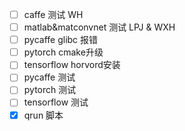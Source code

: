 
*  [ ] caffe 测试 WH
*  [ ] matlab&matconvnet 测试 LPJ & WXH
*  [ ] pycaffe glibc 报错
*  [ ] pytorch cmake升级
*  [ ] tensorflow horvord安装
*  [ ] pycaffe 测试
*  [ ] pytorch 测试
*  [ ] tensorflow 测试
*  [x] qrun 脚本
